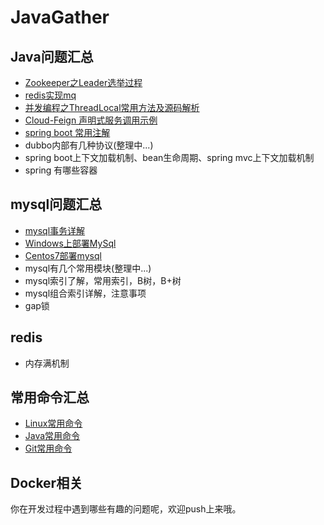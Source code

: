 # JavaGather

## Java问题汇总

- [Zookeeper之Leader选举过程](https://github.com/smltq/spring-boot-demo/blob/master/java-gather/src/main/java/com/easy/javaGather/Zookeeper-Leader.md)
- [redis实现mq](https://github.com/smltq/spring-boot-demo/blob/master/mq-redis)
- [并发编程之ThreadLocal常用方法及源码解析](https://github.com/smltq/spring-boot-demo/blob/master/java-gather/src/main/java/com/easy/javaGather/ThreadLocal/ThreadLocal.md)
- [Cloud-Feign 声明式服务调用示例](https://github.com/smltq/spring-boot-demo/blob/master/cloud-feign)
- [spring boot 常用注解](https://github.com/smltq/spring-boot-demo/blob/master/java-gather/src/main/java/com/easy/javaGather/Spring%20Boot%20%E5%B8%B8%E7%94%A8%E6%B3%A8%E8%A7%A3.md)
- dubbo内部有几种协议(整理中...)
- spring boot上下文加载机制、bean生命周期、spring mvc上下文加载机制
- spring 有哪些容器

## mysql问题汇总

- [mysql事务详解](https://github.com/smltq/spring-boot-demo/blob/master/java-gather/src/main/java/com/easy/javaGather/MySqlTransaction.md)
- [Windows上部署MySql](https://github.com/smltq/spring-boot-demo/blob/master/java-gather/src/main/java/com/easy/javaGather/Windows%E4%B8%8A%E9%83%A8%E7%BD%B2MySql.md)
- [Centos7部署mysql](https://github.com/smltq/spring-boot-demo/blob/master/java-gather/src/main/java/com/easy/javaGather/Centos7%E9%83%A8%E7%BD%B2mysql.md)
- mysql有几个常用模块(整理中...)
- mysql索引了解，常用索引，B树，B+树
- mysql组合索引详解，注意事项
- gap锁

## redis

- 内存满机制

## 常用命令汇总

- [Linux常用命令](https://github.com/smltq/spring-boot-demo/blob/master/java-gather/src/main/java/com/easy/javaGather/LINUX.md)
- [Java常用命令](https://github.com/smltq/spring-boot-demo/blob/master/java-gather/src/main/java/com/easy/javaGather/JAVA.md)
- [Git常用命令](https://github.com/smltq/spring-boot-demo/blob/master/java-gather/src/main/java/com/easy/javaGather/GIT.md)

## Docker相关



你在开发过程中遇到哪些有趣的问题呢，欢迎push上来哦。
